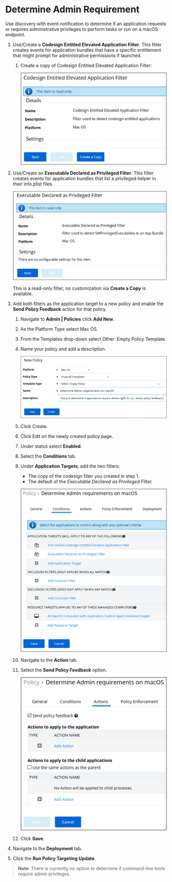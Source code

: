 [title]: # (- Determine Admin Requirement)
[tags]: # (macOS,policy)
[priority]: # (4810)
# Determine Admin Requirement

Use discovery with event notification to determine if an application requests or requires administrative privileges to perform tasks or run on a macOS endpoint.

1. Use/Create a __Codesign Entitled Elevated Application Filter__. This filter creates events for application bundles that have a specific entitlement that might prompt for administrative permissions if launched.
   1. Create a copy of Codesign Entitled Elevated Application Filter:

      ![Codesign Entitled Elevated Application Filter](images/mac/sudo_req_1.png)
1. Use/Create an __Executable Declared as Privileged Filter__. This filter creates events for application bundles that list a privileged helper in their info.plist files.

   ![Executable Declared as Privileged Filter](images/mac/sudo_req_2.png)

   This is a read-only filter, no customization via __Create a Copy__ is available.
1. Add both filters as the application target to a new policy and enable the __Send Policy Feedback__ action for that policy.
   1. Navigate to __Admin | Policies__ click __Add New__.
   1. As the Platform Type select Mac OS.
   1. From the Templates drop-down select Other: Empty Policy Template.
   1. Name your policy and add a description.

      ![New Policy](images/mac/sudo_req_3.png)
   1. Click Create.
   1. Click Edit on the newly created policy page.
   1. Under status select __Enabled__.
   1. Select the __Conditions__ tab.
   1. Under __Application Targets__, add the two filters:
      * The copy of the codesign filter you created in step 1.
      * The default of the __Executable Declared as Privileged Filter_._

      ![Application Targets](images/mac/sudo_req_4.png)
   1. Navigate to the __Action__ tab.
   1. Select the __Send Policy Feedback__ option.

      ![Send Policy Feedback](images/mac/sudo_req_5.png)
   1. Click __Save__.
1. Navigate to the __Deployment__ tab.
1. Click the __Run Policy Targeting Update__.

>**Note**:
>There is currently no option to determine if command-line tools require admin privileges.
